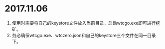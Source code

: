 # 2017.11.06

1. 使用时需要将自己的keystore文件放入当前目录，启动wtcgo.exe即可进行挖矿。
2. 务必确保wtcgo.exe、wtczero.json和自己的keystore三个文件在同一目录下。

